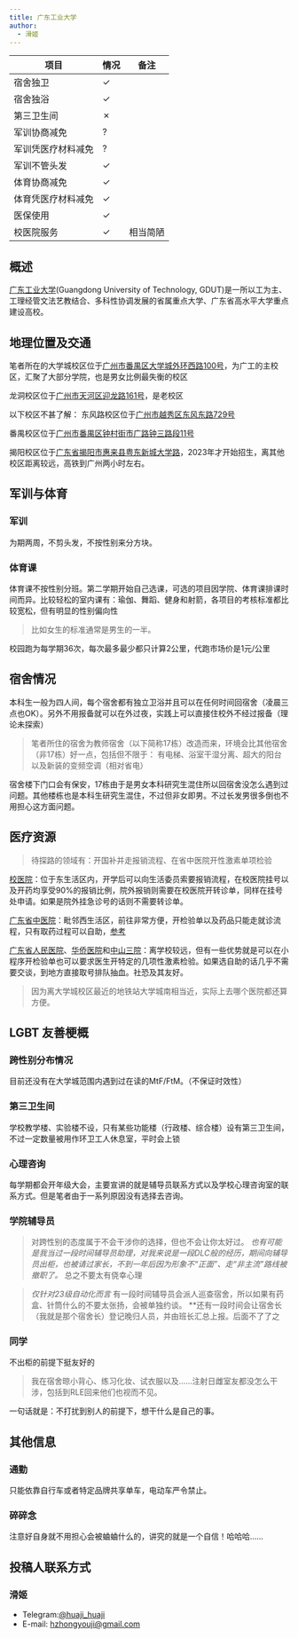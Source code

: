 ```yaml
---
title: 广东工业大学
author:
  - 滑姬
---
```


| 项目        | 情况 | 备注    |
| --------- | -- | ----- |
| 宿舍独卫      | ✓  |       |
| 宿舍独浴      | ✓  |       |
| 第三卫生间     | ✗  |     |
| 军训协商减免    | ?  |       |
| 军训凭医疗材料减免 | ?  |       |
| 军训不管头发    | ✓  |       |
| 体育协商减免    | ✓  |       |
| 体育凭医疗材料减免 | ✓  |       |
| 医保使用      | ✓  |       |
| 校医院服务     | ✓  | 相当简陋  |

## 概述

[广东工业大学](https://www.gdut.edu.cn)(Guangdong University of Technology, GDUT)是一所以工为主、工理经管文法艺教结合、多科性协调发展的省属重点大学、广东省高水平大学重点建设高校。

## 地理位置及交通

笔者所在的大学城校区位于[广州市番禺区大学城外环西路100号](https://www.amap.com/place/B00140UFXT)，为广工的主校区，汇聚了大部分学院，也是男女比例最失衡的校区

龙洞校区位于[广州市天河区迎龙路161号](https://www.amap.com/place/B00140458B)，是老校区

以下校区不甚了解：
东风路校区位于[广州市越秀区东风东路729号](https://www.amap.com/place/B00140TVHA)

番禺校区位于[广州市番禺区钟村街市广路钟三路段11号](https://www.amap.com/place/B00140W5U9)

揭阳校区位于[广东省揭阳市惠来县粤东新城大学路](https://www.amap.com/place/B0HBRS5J9H)，2023年才开始招生，离其他校区距离较远，高铁到广州两小时左右。

## 军训与体育

### 军训

为期两周，不剪头发，不按性别来分方块。

### 体育课

体育课不按性别分班。第二学期开始自己选课，可选的项目因学院、体育课排课时间而异。比较轻松的室内课有：瑜伽、舞蹈、健身和射箭，各项目的考核标准都比较宽松，但有明显的性别偏向性

> 比如女生的标准通常是男生的一半。

校园跑为每学期36次，每次最多最少都只计算2公里，代跑市场价是1元/公里

## 宿舍情况

本科生一般为四人间，每个宿舍都有独立卫浴并且可以在任何时间回宿舍（凌晨三点也OK）。另外不用报备就可以在外过夜，实践上可以直接住校外不经过报备（理论未探索）

> 笔者所住的宿舍为教师宿舍（以下简称17栋）改造而来，环境会比其他宿舍（非17栋）好一点，包括但不限于：
> 有电梯、浴室干湿分离、超大的阳台以及新装的变频空调（相对省电）

宿舍楼下门口会有保安，17栋由于是男女本科研究生混住所以回宿舍没怎么遇到过问题。其他楼栋也是本科生研究生混住，不过但非女即男。不过长发男很多倒也不用担心这方面问题。

## 医疗资源

> 待探路的领域有：开国补并走报销流程、在省中医院开性激素单项检验

[校医院](https://xyy.gdut.edu.cn/)：位于东生活区内，开学后可以向生活委员索要报销流程，在校医院挂号以及开药均享受90%的报销比例，院外报销则需要在校医院开转诊单，同样在挂号处申请。如果是院外挂急诊号的话则不需要转诊单。

[广东省中医院](https://www.gdhtcm.com/)：毗邻西生活区，前往非常方便，开检验单以及药品只能走就诊流程，只有取药过程可以自助，[参考](https://rle.wiki/campus/GZHU#:~:text=%E7%9C%81%E4%B8%AD%E5%8C%BB%E7%94%9F%E6%AE%96%E5%8C%BB%E5%AD%A6%E7%A7%91%E5%8F%AF%E7%BB%99%E6%9C%89%E8%80%81%E5%A4%84%E6%96%B9%E7%9A%84%E8%B7%A8%E6%80%A7%E5%88%AB%E4%BA%BA%E7%BE%A4%E5%BC%80%E5%85%B7%20HRT%20%E8%8D%AF%E7%89%A9%EF%BC%8C%E9%80%9A%E8%BF%87%E6%AD%A4%E6%B3%95%E5%BC%80%E7%9A%84%E8%8D%AF%E7%89%A9%E5%8F%AF%E8%B5%B0%E5%AD%A6%E6%A0%A1%E5%8C%BB%E4%BF%9D%E6%8A%A5%E9%94%80%E6%B5%81%E7%A8%8B%EF%BC%8C%E4%BD%86%E6%AF%8F%E5%A4%A9%E6%8A%A5%E9%94%80%E4%B8%8A%E9%99%90%2070%20%E5%85%83%E3%80%82%E6%95%85%E5%BB%BA%E8%AE%AE%E5%B0%91%E9%87%8F%E5%A4%9A%E6%AC%A1%E5%B0%B1%E8%AF%8A%E5%BC%80%E8%8D%AF%E6%8A%A5%E9%94%80%E3%80%82)

[广东省人民医院](https://www.gdghospital.org.cn/)、[华侨医院](https://www.jd120.com/)和[中山三院](https://www.zssy.com.cn/)：离学校较远，但有一些优势就是可以在小程序开检验单也可以要求医生开特定的几项性激素检验。如果选自助的话几乎不需要交谈，到地方直接取号排队抽血。社恐及其友好。

> 因为离大学城校区最近的地铁站大学城南相当近，实际上去哪个医院都还算方便。

## LGBT 友善梗概

### 跨性别分布情况

目前还没有在大学城范围内遇到过在读的MtF/FtM。（不保证时效性）

### 第三卫生间

学校教学楼、实验楼不设，只有某些功能楼（行政楼、综合楼）设有第三卫生间，不过一定数量被用作环卫工人休息室，平时会上锁

### 心理咨询

每学期都会开年级大会，主要宣讲的就是辅导员联系方式以及学校心理咨询室的联系方式。但是笔者由于一系列原因没有选择去咨询。

### 学院辅导员

> 对跨性别的态度属于不会干涉你的选择，但也不会让你太好过。
> _也有可能是我当过一段时间辅导员助理，对我来说是一段DLC般的经历，期间向辅导员出柜，也被请过家长，不到一年后因为形象不“正面”、走“非主流”路线被撤职了。&#xA;_
&#x603B;之不要太有侥幸心理

> _仅针对23级自动化而言&#xA;_
&#x6709;一段时间辅导员会派人巡查宿舍，所以如果有药盒、针筒什么的不要太张扬，会被单独约谈。
&#xA;**&#x8FD8;有一段时间会让宿舍长（我就是那个宿舍长）登记晚归人员，并由班长汇总上报。后面不了了之

### 同学

不出柜的前提下挺友好的

> 我在宿舍晾小背心、练习化妆、试衣服以及……注射日雌室友都没怎么干涉，包括到RLE回来他们也视而不见。

一句话就是：不打扰到别人的前提下，想干什么是自己的事。

## 其他信息

### 通勤

只能依靠自行车或者特定品牌共享单车，电动车严令禁止。

### 碎碎念

注意好自身就不用担心会被蛐蛐什么的，讲究的就是一个自信！哈哈哈……

## 投稿人联系方式

### 滑姬

- Telegram:[@huaji_huaji](https://t.me/huaji_huaji)
- E-mail: [hzhongyouji@gmail.com](mailto:hzhongyouji@gmail.com)
